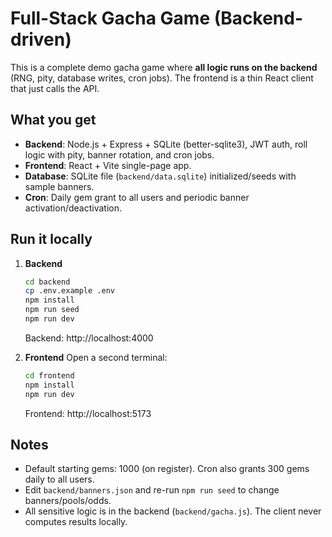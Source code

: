 # Full-Stack Gacha Game (Backend-driven)

This is a complete demo gacha game where **all logic runs on the backend** (RNG, pity, database writes, cron jobs). The frontend is a thin React client that just calls the API.

## What you get
- **Backend**: Node.js + Express + SQLite (better-sqlite3), JWT auth, roll logic with pity, banner rotation, and cron jobs.
- **Frontend**: React + Vite single-page app.
- **Database**: SQLite file (`backend/data.sqlite`) initialized/seeds with sample banners.
- **Cron**: Daily gem grant to all users and periodic banner activation/deactivation.

## Run it locally
1. **Backend**
   ```bash
   cd backend
   cp .env.example .env
   npm install
   npm run seed
   npm run dev
   ```
   Backend: http://localhost:4000

2. **Frontend**
   Open a second terminal:
   ```bash
   cd frontend
   npm install
   npm run dev
   ```
   Frontend: http://localhost:5173

## Notes
- Default starting gems: 1000 (on register). Cron also grants 300 gems daily to all users.
- Edit `backend/banners.json` and re-run `npm run seed` to change banners/pools/odds.
- All sensitive logic is in the backend (`backend/gacha.js`). The client never computes results locally.
